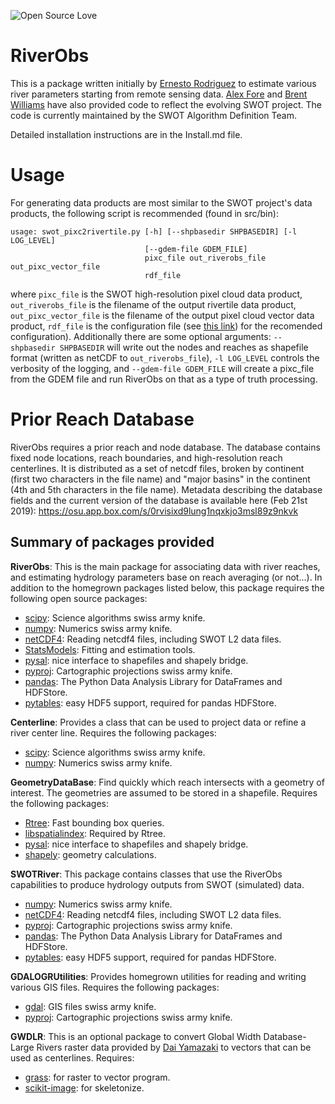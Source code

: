 ![Open Source Love](https://badges.frapsoft.com/os/v1/open-source.png?v=103)
# RiverObs

This is a package written initially by
[Ernesto Rodriguez](mailto:ernesto.rodriguez@jpl.nasa.gov) to estimate
various river parameters starting from remote sensing data.
[Alex Fore](mailto:alexander.fore@jpl.nasa.gov) and [Brent Williams](mailto:brent.a.williams@jpl.nasa.gov) have also provided
code to reflect the evolving SWOT project.
The code is currently maintained by the SWOT Algorithm Definition Team.

Detailed installation instructions are in the Install.md file.

# Usage

For generating data products are most similar to the SWOT project's data products, the following script is recommended (found in src/bin):
```
usage: swot_pixc2rivertile.py [-h] [--shpbasedir SHPBASEDIR] [-l LOG_LEVEL]
                              [--gdem-file GDEM_FILE]
                              pixc_file out_riverobs_file out_pixc_vector_file
                              rdf_file
```
where ```pixc_file``` is the SWOT high-resolution pixel cloud data product, ```out_riverobs_file``` is the filename of the output rivertile data product, ```out_pixc_vector_file``` is the filename of the output pixel cloud vector data product, ```rdf_file``` is the configuration file (see [this link](https://github.com/SWOTAlgorithms/RiverObs/blob/develop/src/bin/swot_pixc2rivertile.py#L13)) for the recomended configuration). Additionally there are some optional arguments: ```--shpbasedir SHPBASEDIR``` will write out the nodes and reaches as shapefile format (written as netCDF to ```out_riverobs_file```), ```-l LOG_LEVEL``` controls the verbosity of the logging, and ```--gdem-file GDEM_FILE``` will create a pixc_file from the GDEM file and run RiverObs on that as a type of truth processing.

# Prior Reach Database
RiverObs requires a prior reach and node database. The database contains fixed node locations, reach boundaries, and high-resolution reach centerlines. It is distributed as a set of netcdf files, broken by continent (first two characters in the file name) and "major basins" in the continent (4th and 5th characters in the file name). Metadata describing the database fields and the current version of the database is available here (Feb 21st 2019): https://osu.app.box.com/s/0rvisixd9lung1nqxkjo3msl89z9nkvk 

## Summary of packages provided

**RiverObs**: This is the main package for associating data with river
reaches, and estimating hydrology parameters base on reach
averaging (or not...). In addition to the homegrown packages listed
below, this package requires the following open source packages:

* [scipy](http://www.scipy.org/): Science algorithms swiss army knife.
* [numpy](http://www.scipy.org/): Numerics swiss army knife.
* [netCDF4](code.google.com/p/netcdf4-python): Reading netcdf4 files,
  including SWOT L2 data files.
* [StatsModels](http://statsmodels.sourceforge.net): Fitting and
  estimation tools.
* [pysal](http://pysal.org): nice interface to shapefiles and
      shapely bridge.  
* [pyproj](http://code.google.com/p/pyproj): Cartographic
      projections swiss army knife.
* [pandas](http://pandas.pydata.org): The Python Data Analysis
  Library for DataFrames and HDFStore.
* [pytables](http://www.pytables.org): easy HDF5 support, required for
  pandas HDFStore.

**Centerline**: Provides a class that can be used to project data
   or refine a river center line. Requires the following packages:

* [scipy](http://www.scipy.org/): Science algorithms swiss army knife.
* [numpy](http://www.scipy.org/): Numerics swiss army knife.

**GeometryDataBase**: Find quickly which reach intersects with a
   geometry of interest. The geometries are assumed to be stored in a
   shapefile. Requires the following packages:

* [Rtree](https://github.com/Toblerity/rtree): Fast bounding box queries.
* [libspatialindex](http://libspatialindex.github.io): Required by Rtree.
* [pysal](http://pysal.org): nice interface to shapefiles and
      shapely bridge.
* [shapely](https://github.com/sgillies/shapely): geometry
      calculations.

**SWOTRiver**: This package contains classes that use the RiverObs
capabilities to produce hydrology outputs from SWOT (simulated) data.

* [numpy](http://www.scipy.org/): Numerics swiss army knife.
* [netCDF4](code.google.com/p/netcdf4-python): Reading netcdf4 files,
  including SWOT L2 data files.
* [pyproj](http://code.google.com/p/pyproj): Cartographic
      projections swiss army knife.
* [pandas](http://pandas.pydata.org): The Python Data Analysis
  Library for DataFrames and HDFStore.
* [pytables](http://www.pytables.org): easy HDF5 support, required for
  pandas HDFStore.

**GDALOGRUtilities**: Provides homegrown utilities for reading and writing
   various GIS files. Requires the following packages:

* [gdal](http://www.gdal.org): GIS files swiss army knife.
* [pyproj](http://code.google.com/p/pyproj): Cartographic
      projections swiss army knife.

**GWDLR**: This is an optional package to convert Global Width
   Database-Large Rivers raster data provided by
   [Dai Yamazaki](mailto:bigasmountain1022@gmail.com)  to vectors that can be used as
   centerlines. Requires:

* [grass](http://grass.osgeo.org): for raster to vector program.
* [scikit-image](http://scikit-image.org): for skeletonize.
